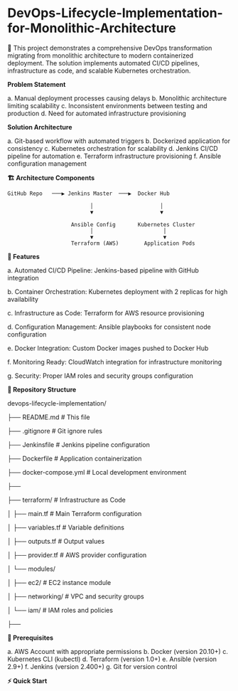 # DevOps-Lifecycle-Implementation-for-Monolithic-Architecture
🎯 This project demonstrates a comprehensive DevOps transformation migrating from monolithic architecture to modern containerized deployment. The solution implements automated CI/CD pipelines, infrastructure as code, and scalable Kubernetes orchestration.


**Problem Statement**

a. Manual deployment processes causing delays
b. Monolithic architecture limiting scalability
c. Inconsistent environments between testing and production
d. Need for automated infrastructure provisioning


**Solution Architecture**

a. Git-based workflow with automated triggers
b. Dockerized application for consistency
c. Kubernetes orchestration for scalability
d. Jenkins CI/CD pipeline for automation
e. Terraform infrastructure provisioning
f. Ansible configuration management



**🏗️ Architecture Components**


    GitHub Repo   ───▶ Jenkins Master  ───▶  Docker Hub 
   
                              │                     │
                              ▼                     ▼
                    
                        Ansible Config       Kubernetes Cluster
                              │                      │
                              ▼                      ▼
                        Terraform (AWS)        Application Pods 



**🚀 Features**

a. Automated CI/CD Pipeline: Jenkins-based pipeline with GitHub integration

b. Container Orchestration: Kubernetes deployment with 2 replicas for high availability

c. Infrastructure as Code: Terraform for AWS resource provisioning

d. Configuration Management: Ansible playbooks for consistent node configuration

e. Docker Integration: Custom Docker images pushed to Docker Hub

f. Monitoring Ready: CloudWatch integration for infrastructure monitoring

g. Security: Proper IAM roles and security groups configuration



**📁 Repository Structure**

devops-lifecycle-implementation/



├── README.md   # This file


├── .gitignore     # Git ignore rules


├── Jenkinsfile    # Jenkins pipeline configuration


├── Dockerfile    # Application containerization
 

├── docker-compose.yml             # Local development environment

├── 

├── terraform/     # Infrastructure as Code

│   ├── main.tf    # Main Terraform configuration

│   ├── variables.tf   # Variable definitions

│   ├── outputs.tf   # Output values


│   ├── provider.tf   # AWS provider configuration


│   └── modules/

│       ├── ec2/    # EC2 instance module

│       ├── networking/   # VPC and security groups


│       └── iam/    # IAM roles and policies


├──





**🔧 Prerequisites**

a. AWS Account with appropriate permissions
b. Docker (version 20.10+)
c. Kubernetes CLI (kubectl)
d. Terraform (version 1.0+)
e. Ansible (version 2.9+)
f. Jenkins (version 2.400+)
g. Git for version control




**⚡ Quick Start**

